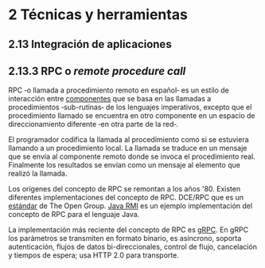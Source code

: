 # 2 Técnicas y herramientas

## 2.13 Integración de aplicaciones

## 2.13.3 RPC o *remote procedure call*

RPC ‑o llamada a procedimiento remoto en español‑ es un estilo de interacción
entre [componentes](/4_Conceptos/4_Componente.md) que se basa en las llamadas a
procedimientos ‑sub-rutinas‑ de los lenguajes imperativos, excepto que el
procedimiento llamado se encuentra en otro componente en un espacio de
direccionamiento diferente ‑en otra parte de la red‑.

El programador codifica la llamada al procedimiento como si se estuviera
llamando a un procedimiento local. La llamada se traduce en un mensaje que se
envía al componente remoto donde se invoca el procedimiento real. Finalmente los
resultados se envían como un mensaje al elemento que realizó la llamada.

Los orígenes del concepto de RPC se remontan a los años '80. Existen diferentes
implementaciones del concepto de RPC. DCE/RPC que es un
[estándar](https://publications.opengroup.org/c706) de The Open Group. [Java
RMI](https://docs.oracle.com/javase/8/docs/technotes/guides/rmi/index.html) es
un ejemplo implementación del concepto de RPC para el lenguaje Java.

La implementación más reciente del concepto de RPC es [gRPC](https://grpc.io).
En gRPC los parámetros se transmiten en formato binario, es asíncrono, soporta
autenticación, flujos de datos bi-direccionales, control de flujo, cancelación y
tiempos de espera; usa HTTP 2.0 para transporte.
